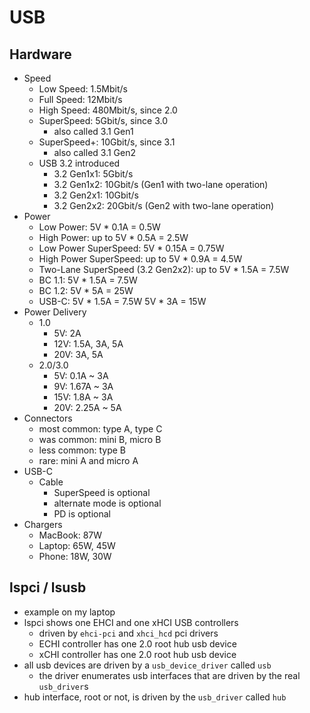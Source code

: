 USB
===

## Hardware

- Speed
  - Low Speed: 1.5Mbit/s
  - Full Speed: 12Mbit/s
  - High Speed: 480Mbit/s, since 2.0
  - SuperSpeed: 5Gbit/s, since 3.0
    - also called 3.1 Gen1
  - SuperSpeed+: 10Gbit/s, since 3.1
    - also called 3.1 Gen2
  - USB 3.2 introduced
    - 3.2 Gen1x1: 5Gbit/s
    - 3.2 Gen1x2: 10Gbit/s (Gen1 with two-lane operation)
    - 3.2 Gen2x1: 10Gbit/s
    - 3.2 Gen2x2: 20Gbit/s (Gen2 with two-lane operation)
- Power
  - Low Power: 5V * 0.1A = 0.5W
  - High Power: up to 5V * 0.5A = 2.5W
  - Low Power SuperSpeed: 5V * 0.15A = 0.75W
  - High Power SuperSpeed: up to 5V * 0.9A = 4.5W
  - Two-Lane SuperSpeed (3.2 Gen2x2): up to 5V * 1.5A = 7.5W
  - BC 1.1: 5V * 1.5A = 7.5W
  - BC 1.2: 5V * 5A = 25W
  - USB-C: 5V * 1.5A = 7.5W
           5V * 3A = 15W
- Power Delivery
  - 1.0
    - 5V: 2A
    - 12V: 1.5A, 3A, 5A
    - 20V: 3A, 5A
  - 2.0/3.0
    - 5V: 0.1A ~ 3A
    - 9V: 1.67A ~ 3A
    - 15V: 1.8A ~ 3A
    - 20V: 2.25A ~ 5A
- Connectors
  - most common: type A, type C
  - was common: mini B, micro B
  - less common: type B
  - rare: mini A and micro A
- USB-C
  - Cable
    - SuperSpeed is optional
    - alternate mode is optional
    - PD is optional
- Chargers
  - MacBook: 87W
  - Laptop: 65W, 45W
  - Phone: 18W, 30W

## lspci / lsusb

- example on my laptop
- lspci shows one EHCI and one xHCI USB controllers
  - driven by `ehci-pci` and `xhci_hcd` pci drivers
  - ECHI controller has one 2.0 root hub usb device
  - xCHI controller has one 2.0 root hub usb device
- all usb devices are driven by a `usb_device_driver` called `usb`
  - the driver enumerates usb interfaces that are driven by the real
    `usb_driver`s
- hub interface, root or not, is driven by the `usb_driver` called `hub`
